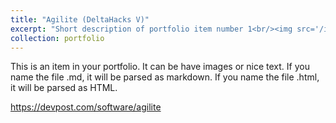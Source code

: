 ```yaml
---
title: "Agilite (DeltaHacks V)"
excerpt: "Short description of portfolio item number 1<br/><img src='/images/projects/agilite_pipeline.jpg' style='width:300px;height:200px;'>"
collection: portfolio
---
```


This is an item in your portfolio. It can be have images or nice text. If you name the file .md, it will be parsed as markdown. If you name the file .html, it will be parsed as HTML. 

https://devpost.com/software/agilite
